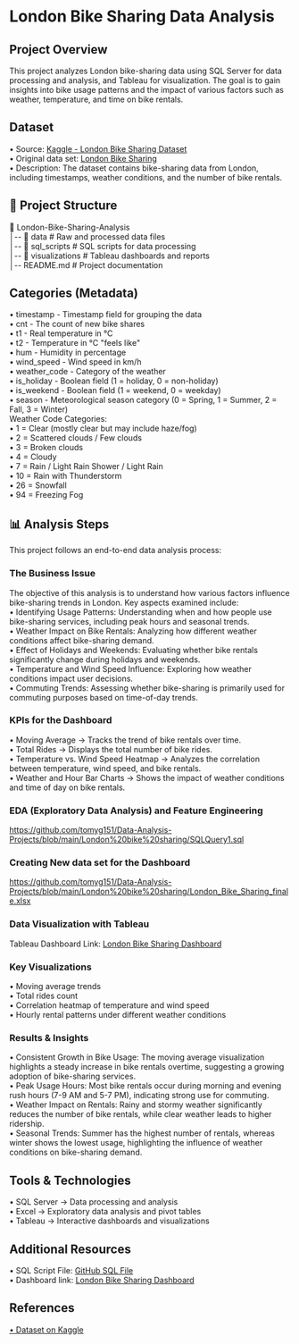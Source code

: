# London Bike Sharing Data Analysis
## Project Overview
This project analyzes London bike-sharing data using SQL Server for data processing and analysis, and Tableau for visualization. The goal is to gain insights into bike usage patterns and the impact of various factors such as weather, temperature, and time on bike rentals.

## Dataset
•	Source: <a href="https://www.kaggle.com/datasets/hmavrodiev/london-bike-sharing-dataset">
Kaggle - London Bike Sharing Dataset
</a><br/>
•	Original data set: <a href="https://github.com/tomyg151/Data-Analysis-Projects/blob/main/London%20bike%20sharing/original_data_london_merged.csv">London Bike Sharing
</a> <br/>
•	Description: The dataset contains bike-sharing data from London, including   timestamps, weather conditions, and the number of bike rentals.

## 📁 Project Structure
📂 London-Bike-Sharing-Analysis<br/>
│-- 📁 data                # Raw and processed data files<br/>
│-- 📁 sql_scripts         # SQL scripts for data processing<br/>
│-- 📁 visualizations      # Tableau dashboards and reports<br/>
│-- README.md             # Project documentation<br/>

## Categories (Metadata)
•	timestamp - Timestamp field for grouping the data<br/>
•	cnt - The count of new bike shares<br/>
•	t1 - Real temperature in °C<br/>
•	t2 - Temperature in °C "feels like"<br/>
•	hum - Humidity in percentage<br/>
•	wind_speed - Wind speed in km/h<br/>
•	weather_code - Category of the weather<br/>
•	is_holiday - Boolean field (1 = holiday, 0 = non-holiday)<br/>
•	is_weekend - Boolean field (1 = weekend, 0 = weekday)<br/>
•	season - Meteorological season category (0 = Spring, 1 = Summer, 2 = Fall, 3 = Winter)<br/>
Weather Code Categories:<br/>
•	1 = Clear (mostly clear but may include haze/fog)<br/>
•	2 = Scattered clouds / Few clouds<br/>
•	3 = Broken clouds<br/>
•	4 = Cloudy<br/>
•	7 = Rain / Light Rain Shower / Light Rain<br/>
•	10 = Rain with Thunderstorm<br/>
•	26 = Snowfall<br/>
•	94 = Freezing Fog<br/>

## 📊 Analysis Steps
This project follows an end-to-end data analysis process:<br/>

### The Business Issue
The objective of this analysis is to understand how various factors influence bike-sharing trends in London. Key aspects examined include:<br/>
•	Identifying Usage Patterns: Understanding when and how people use bike-sharing services, including peak hours and seasonal trends.<br/>
•	Weather Impact on Bike Rentals: Analyzing how different weather conditions affect bike-sharing demand.<br/>
•	Effect of Holidays and Weekends: Evaluating whether bike rentals significantly change during holidays and weekends.<br/>
•	Temperature and Wind Speed Influence: Exploring how weather conditions impact user decisions.<br/>
•	Commuting Trends: Assessing whether bike-sharing is primarily used for commuting purposes based on time-of-day trends.<br/>

### KPIs for the Dashboard
•	Moving Average → Tracks the trend of bike rentals over time.<br/>
•	Total Rides → Displays the total number of bike rides.<br/>
•	Temperature vs. Wind Speed Heatmap → Analyzes the correlation between temperature, wind speed, and bike rentals.<br/>
•	Weather and Hour Bar Charts → Shows the impact of weather conditions and time of day on bike rentals.<br/>

### EDA (Exploratory Data Analysis) and Feature Engineering
<a href="https://github.com/tomyg151/Data-Analysis-Projects/blob/main/London%20bike%20sharing/SQLQuery1.sql">
https://github.com/tomyg151/Data-Analysis-Projects/blob/main/London%20bike%20sharing/SQLQuery1.sql
</a><br/>

### Creating New data set for the Dashboard
<a href="https://github.com/tomyg151/Data-Analysis-Projects/blob/main/London%20bike%20sharing/London_Bike_Sharing_finale.xlsx"> 
https://github.com/tomyg151/Data-Analysis-Projects/blob/main/London%20bike%20sharing/London_Bike_Sharing_finale.xlsx
</a>

### Data Visualization with Tableau
Tableau Dashboard Link:
<a href="https://public.tableau.com/app/profile/tom3837/viz/LondonBikeSharing_17393803776540/LondonBikesSharing?publish=yes" >
London Bike Sharing Dashboard
</a>

### Key Visualizations
•	Moving average trends<br/>
•	Total rides count<br/>
•	Correlation heatmap of temperature and wind speed<br/>
•	Hourly rental patterns under different weather conditions<br/>

### Results & Insights
• Consistent Growth in Bike Usage: The moving average visualization highlights a steady increase in bike rentals overtime, suggesting a growing adoption of bike-sharing services.<br/>
• Peak Usage Hours: Most bike rentals occur during morning and evening rush hours (7-9 AM and 5-7 PM), indicating strong use for commuting.<br/>
• Weather Impact on Rentals: Rainy and stormy weather significantly reduces the number of bike rentals, while clear weather leads to higher ridership.<br/>
• Seasonal Trends: Summer has the highest number of rentals, whereas winter shows the lowest usage, highlighting the influence of weather conditions on bike-sharing demand.<br/>

## Tools & Technologies
•	SQL Server → Data processing and analysis<br/>
•	Excel → Exploratory data analysis and pivot tables<br/>
•	Tableau → Interactive dashboards and visualizations<br/>

## Additional Resources 
•	SQL Script File: <a href="https://github.com/yourusername/London-Bike-Sharing-Analysis/sql_scripts/london_bike_sharing.sql">
GitHub SQL File
</a><br/>
•	Dashboard link: <a href="https://public.tableau.com/app/profile/tom3837/viz/LondonBikeSharing_17393803776540/LondonBikesSharing?publish=yes">
London Bike Sharing Dashboard
</a><br/>
## References
<a href="https://www.kaggle.com/datasets/hmavrodiev/london-bike-sharing-dataset">
  •	Dataset on Kaggle
</a>

